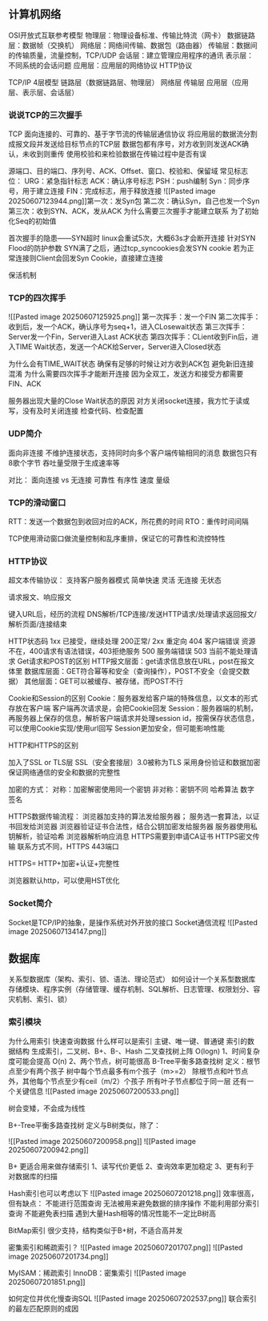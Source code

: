 ## 计算机网络

OSI开放式互联参考模型
物理层：物理设备标准、传输比特流（网卡）
数据链路层：数据帧（交换机）
网络层：网络间传输、数据包（路由器）
传输层：数据间的传输质量，流量控制，TCP/UDP
会话层：建立管理应用程序的通讯
表示层：不同系统的会话问题
应用层：应用层的网络协议 HTTP协议

TCP/IP 4层模型
链路层（数据链路层、物理层）
网络层
传输层
应用层（应用层、表示层、会话层）

### 说说TCP的三次握手
TCP
面向连接的、可靠的、基于字节流的传输层通信协议
将应用层的数据流分割成报文段并发送给目标节点的TCP层
数据包都有序号，对方收到则发送ACK确认，未收到则重传
使用校验和来检验数据在传输过程中是否有误

源端口、目的端口、序列号、ACK、Offset、窗口、校验和、保留域
常见标志位：
URG：紧急指针标志
ACK：确认序号标志
PSH：push编制
Syn：同步序号，用于建立连接
FIN：完成标志，用于释放连接
![[Pasted image 20250607123944.png]]第一次：发Syn包
第二次：确认Syn，自己也发一个Syn
第三次：收到SYN、ACK，发从ACK
为什么需要三次握手才能建立联系
为了初始化Seq的初始值

首次握手的隐患——SYN超时
linux会重试5次，大概63s才会断开连接
针对SYN Flood的防护参数
SYN满了之后，通过tcp_syncookies会发SYN cookie
若为正常连接则Client会回发Syn Cookie，直接建立连接

保活机制

### TCP的四次挥手
![[Pasted image 20250607125925.png]]
第一次挥手：发一个FIN
第二次挥手：收到后，发一个ACK，确认序号为seq+1，进入CLosewait状态
第三次挥手：Server发一个Fin，Server进入Last ACK状态
第四次挥手：CLient收到Fin后，进入TIME Wait状态，发送一个ACK给Server，Server进入Closed状态

为什么会有TIME_WAIT状态
确保有足够的时候让对方收到ACK包
避免新旧连接混淆
为什么需要四次挥手才能断开连接
因为全双工，发送方和接受方都需要FIN、ACK

服务器出现大量的Close Wait状态的原因
对方关闭socket连接，我方忙于读或写，没有及时关闭连接
检查代码、检查配置


### UDP简介
面向非连接
不维护连接状态，支持同时向多个客户端传输相同的消息
数据包只有8歌个字节
吞吐量受限于生成速率等

对比：
面向连接 vs 无连接
可靠性
有序性
速度
量级



### TCP的滑动窗口

RTT：发送一个数据包到收回对应的ACK，所花费的时间
RTO：重传时间间隔

TCP使用滑动窗口做流量控制和乱序重排，保证它的可靠性和流控特性


### HTTP协议
超文本传输协议：
支持客户服务器模式
简单快速
灵活
无连接
无状态

请求报文、响应报文

键入URL后，经历的流程
DNS解析/TCP连接/发送HTTP请求/处理请求返回报文/解析页面/连接结束

HTTP状态码
1xx 已接受，继续处理
200正常/
2xx 重定向
404 客户端错误 资源不在，400请求有语法错误，403拒绝服务
500 服务端错误
503 当前不能处理请求
 Get请求和POST的区别
HTTP报文层面：get请求信息放在URL，post在报文体里
数据库层面：GET符合幂等和安全（查询操作），POST不安全（会提交数据）
其他层面：GET可以被缓存、被存储，而POST不行

Cookie和Session的区别
Cookie：服务器发给客户端的特殊信息，以文本的形式存放在客户端
客户端再次请求是，会把Cookie回发
Session：服务器端的机制，再服务器上保存的信息，解析客户端请求并处理session id，按需保存状态信息，可以使用Cookie实现/使用url回写
Session更加安全，但可能影响性能

HTTP和HTTPS的区别

加入了SSL or TLS层
SSL（安全套接层）3.0被称为TLS
采用身份验证和数据加密保证网络通信的安全和数据的完整性

加密的方式：
对称：加密解密使用同一个密钥
非对称：密钥不同
哈希算法
数字签名

 HTTPS数据传输流程：
 浏览器加支持的算法发给服务器；
 服务选一套算法，以证书回发给浏览器
 浏览器验证证书合法性，结合公钥加密发给服务器
 服务器使用私钥解析，验证哈希
 浏览器解析响应消息
HTTPS需要到申请CA证书
HTTPS密文传输
联系方式不同，HTTPS 443端口

HTTPS= HTTP+加密+认证+完整性


浏览器默认http，可以使用HST优化


### Socket简介
Socket是TCP/IP的抽象，是操作系统对外开放的接口
Socket通信流程
![[Pasted image 20250607134147.png]]


## 数据库


关系型数据库（架构、索引、锁、语法、理论范式）
如何设计一个关系型数据库
存储模块、程序实例（存储管理、缓存机制、SQL解析、日志管理、权限划分、容灾机制、索引、锁）
### 索引模块
为什么用索引
快速查询数据
什么样可以是索引
主键、唯一键、普通键
索引的数据结构
生成索引，二叉树、B+、B-、Hash
 二叉查找树上阵
 O(logn) 
 1、时间复杂度可能会提高 O(n)
 2、两个节点，树可能很高
B-Tree平衡多路查找树
定义：根节点至少有两个孩子
树中每个节点最多有m个孩子（m>=2）
除根节点和叶节点外，其他每个节点至少有ceil（m/2）个孩子
所有叶子节点都位于同一层
还有一个关键信息
![[Pasted image 20250607200533.png]]

树会变矮，不会成为线性

B+-Tree平衡多路查找树
定义与B树类似，除了：

![[Pasted image 20250607200958.png]]
![[Pasted image 20250607200942.png]]

B+ 更适合用来做存储索引
1、读写代价更低
2、查询效率更加稳定
3、更有利于对数据库的扫描

Hash索引也可以考虑以下
![[Pasted image 20250607201218.png]]
效率很高，但有缺点：
不能进行范围查询
无法被用来避免数据的排序操作
不能利用部分索引查询
不能避免表扫描
遇到大量Hash相等的情况性能不一定比B树高

BitMap索引
很少支持，结构类似于B+树，不适合高并发

密集索引和稀疏索引？
![[Pasted image 20250607201707.png]]
![[Pasted image 20250607201734.png]]


 MyISAM：稀疏索引
 InnoDB：密集索引
 ![[Pasted image 20250607201851.png]]
 

如何定位并优化慢查询SQL
![[Pasted image 20250607202537.png]]
联合索引的最左匹配原则的成因

